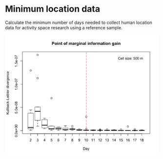 # Minimum location data
Calculate the minimum number of days needed to collect human location data for activity space research using a reference sample.

![](Rplot02.png)
